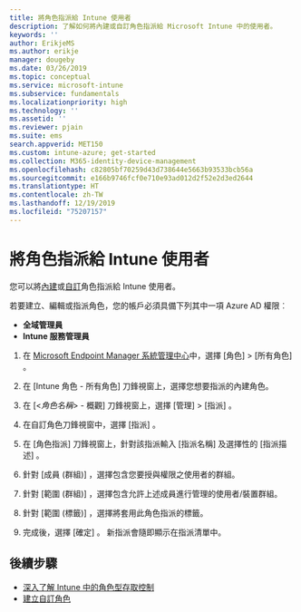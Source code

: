 ```yaml
---
title: 將角色指派給 Intune 使用者
description: 了解如何將內建或自訂角色指派給 Microsoft Intune 中的使用者。
keywords: ''
author: ErikjeMS
ms.author: erikje
manager: dougeby
ms.date: 03/26/2019
ms.topic: conceptual
ms.service: microsoft-intune
ms.subservice: fundamentals
ms.localizationpriority: high
ms.technology: ''
ms.assetid: ''
ms.reviewer: pjain
ms.suite: ems
search.appverid: MET150
ms.custom: intune-azure; get-started
ms.collection: M365-identity-device-management
ms.openlocfilehash: c82805bf70259d43d738644e5663b93533bcb56a
ms.sourcegitcommit: e166b9746fcf0e710e93ad012d2f52e2d3ed2644
ms.translationtype: HT
ms.contentlocale: zh-TW
ms.lasthandoff: 12/19/2019
ms.locfileid: "75207157"
---
```

# <a name="assign-a-role-to-an-intune-user"></a>將角色指派給 Intune 使用者

您可以將[內建](role-based-access-control.md#built-in-roles)或[自訂](create-custom-role.md)角色指派給 Intune 使用者。

若要建立、編輯或指派角色，您的帳戶必須具備下列其中一項 Azure AD 權限︰
- **全域管理員**
- **Intune 服務管理員**

1. 在 [Microsoft Endpoint Manager 系統管理中心](https://go.microsoft.com/fwlink/?linkid=2109431)中，選擇 [角色]   > [所有角色]  。

2. 在 [Intune 角色 - 所有角色]  刀鋒視窗上，選擇您想要指派的內建角色。

3. 在 [<*角色名稱*> - 概觀]  刀鋒視窗上，選擇 [管理]   > [指派]  。

4. 在自訂角色刀鋒視窗中，選擇 [指派]  。

5. 在 [角色指派]  刀鋒視窗上，針對該指派輸入 [指派名稱]  及選擇性的 [指派描述]  。

6. 針對 [成員 (群組)]  ，選擇包含您要授與權限之使用者的群組。

7. 針對 [範圍 (群組)]  ，選擇包含允許上述成員進行管理的使用者/裝置群組。

8. 針對 [範圍 (標籤)]  ，選擇將套用此角色指派的標籤。

9. 完成後，選擇 [確定]  。 新指派會隨即顯示在指派清單中。


## <a name="next-steps"></a>後續步驟
- [深入了解 Intune 中的角色型存取控制](role-based-access-control.md)
- [建立自訂角色](create-custom-role.md)

